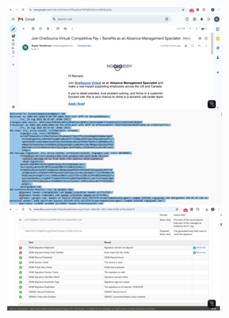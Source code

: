 


![First Screenshot](Screenshots/task1_email_1.png)
![Second Screenshot](Screenshots/task1_email_2.png)
![Third Screenshot](Screenshots/task1_email_3.png)


